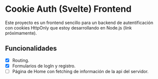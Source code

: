 # Cookie Auth (Svelte) Frontend

Este proyecto es un frontend sencillo para un backend de autentificación con cookies HttpOnly que estoy desarrollando en Node.js (link próximamente).

## Funcionalidades
- [x] Routing.
- [x] Formularios de logIn y registro.
- [ ] Página de Home con fetching de información de la api del servidor.
